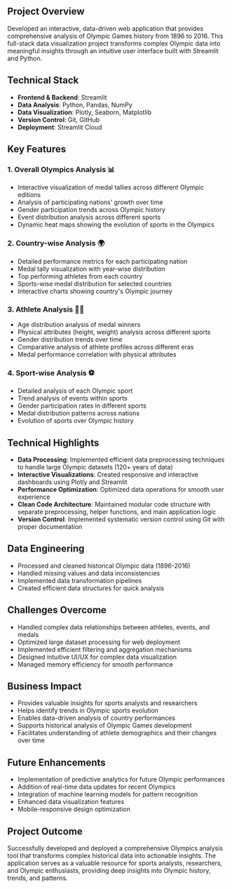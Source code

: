 ## Project Overview
Developed an interactive, data-driven web application that provides comprehensive analysis of Olympic Games history from 1896 to 2016. This full-stack data visualization project transforms complex Olympic data into meaningful insights through an intuitive user interface built with Streamlit and Python.

## Technical Stack
- **Frontend & Backend**: Streamlit
- **Data Analysis**: Python, Pandas, NumPy
- **Data Visualization**: Plotly, Seaborn, Matplotlib
- **Version Control**: Git, GitHub
- **Deployment**: Streamlit Cloud

## Key Features

### 1. Overall Olympics Analysis 📊
- Interactive visualization of medal tallies across different Olympic editions
- Analysis of participating nations' growth over time
- Gender participation trends across Olympic history
- Event distribution analysis across different sports
- Dynamic heat maps showing the evolution of sports in the Olympics

### 2. Country-wise Analysis 🌍
- Detailed performance metrics for each participating nation
- Medal tally visualization with year-wise distribution
- Top performing athletes from each country
- Sports-wise medal distribution for selected countries
- Interactive charts showing country's Olympic journey

### 3. Athlete Analysis 🏃‍♂️
- Age distribution analysis of medal winners
- Physical attributes (height, weight) analysis across different sports
- Gender distribution trends over time
- Comparative analysis of athlete profiles across different eras
- Medal performance correlation with physical attributes

### 4. Sport-wise Analysis ⚽
- Detailed analysis of each Olympic sport
- Trend analysis of events within sports
- Gender participation rates in different sports
- Medal distribution patterns across nations
- Evolution of sports over Olympic history

## Technical Highlights
- **Data Processing**: Implemented efficient data preprocessing techniques to handle large Olympic datasets (120+ years of data)
- **Interactive Visualizations**: Created responsive and interactive dashboards using Plotly and Streamlit
- **Performance Optimization**: Optimized data operations for smooth user experience
- **Clean Code Architecture**: Maintained modular code structure with separate preprocessing, helper functions, and main application logic
- **Version Control**: Implemented systematic version control using Git with proper documentation

## Data Engineering
- Processed and cleaned historical Olympic data (1896-2016)
- Handled missing values and data inconsistencies
- Implemented data transformation pipelines
- Created efficient data structures for quick analysis

## Challenges Overcome
- Handled complex data relationships between athletes, events, and medals
- Optimized large dataset processing for web deployment
- Implemented efficient filtering and aggregation mechanisms
- Designed intuitive UI/UX for complex data visualization
- Managed memory efficiency for smooth performance

## Business Impact
- Provides valuable insights for sports analysts and researchers
- Helps identify trends in Olympic sports evolution
- Enables data-driven analysis of country performances
- Supports historical analysis of Olympic Games development
- Facilitates understanding of athlete demographics and their changes over time

## Future Enhancements
- Implementation of predictive analytics for future Olympic performances
- Addition of real-time data updates for recent Olympics
- Integration of machine learning models for pattern recognition
- Enhanced data visualization features
- Mobile-responsive design optimization

## Project Outcome
Successfully developed and deployed a comprehensive Olympics analysis tool that transforms complex historical data into actionable insights. The application serves as a valuable resource for sports analysts, researchers, and Olympic enthusiasts, providing deep insights into Olympic history, trends, and patterns.
